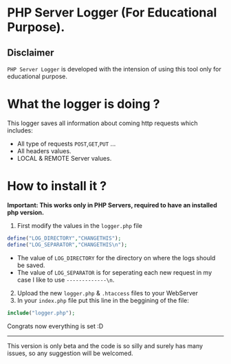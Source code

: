 # PHP Server Logger (For Educational Purpose).

Disclaimer
---
`PHP Server Logger` is developed with the intension of using this tool only for educational purpose.


# What the logger is doing ?

This logger saves all information about coming http requests which includes:  
- All type of requests `POST`,`GET`,`PUT` ...
- All headers values.
- LOCAL & REMOTE Server values.

# How to install it ?

**Important: This works only in PHP Servers, required to have an installed php version.**

1) First modify the values in the `logger.php` file

```PHP
define("LOG_DIRECTORY","CHANGETHIS");
define("LOG_SEPARATOR","CHANGETHIS\n");
```

- The value of `LOG_DIRECTORY` for the directory on where the logs should be saved.
- The value of `LOG_SEPARATOR` is for seperating each new request in my case I like to use `-------------\n`.

2) Upload the new `logger.php` & `.htaccess` files to your WebServer
3) In your `index.php` file put this line in the beggining of the file:

```php
include("logger.php");
```

Congrats now everything is set :D

---
This version is only beta and the code is so silly and surely has many issues, so any suggestion will be welcomed.

